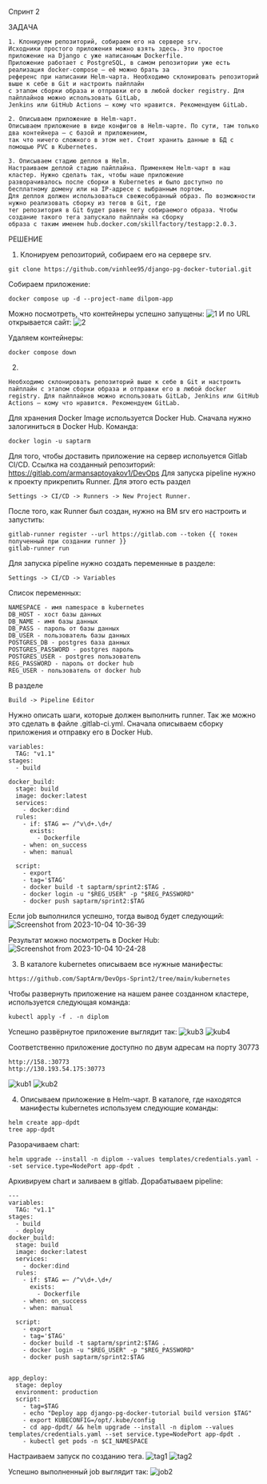 Cпринт 2

ЗАДАЧА

```
1. Клонируем репозиторий, собираем его на сервере srv.
Исходники простого приложения можно взять здесь. Это простое приложение на Django с уже написанным Dockerfile. 
Приложение работает с PostgreSQL, в самом репозитории уже есть реализация docker-compose — её можно брать за 
референс при написании Helm-чарта. Необходимо склонировать репозиторий выше к себе в Git и настроить пайплайн 
с этапом сборки образа и отправки его в любой docker registry. Для пайплайнов можно использовать GitLab, 
Jenkins или GitHub Actions — кому что нравится. Рекомендуем GitLab.

2. Описываем приложение в Helm-чарт.
Описываем приложение в виде конфигов в Helm-чарте. По сути, там только два контейнера — с базой и приложением, 
так что ничего сложного в этом нет. Стоит хранить данные в БД с помощью PVC в Kubernetes.

3. Описываем стадию деплоя в Helm.
Настраиваем деплой стадию пайплайна. Применяем Helm-чарт в наш кластер. Нужно сделать так, чтобы наше приложение 
разворачивалось после сборки в Kubernetes и было доступно по бесплатному домену или на IP-адресе с выбранным портом.
Для деплоя должен использоваться свежесобранный образ. По возможности нужно реализовать сборку из тегов в Git, где 
тег репозитория в Git будет равен тегу собираемого образа. Чтобы создание такого тега запускало пайплайн на сборку 
образа c таким именем hub.docker.com/skillfactory/testapp:2.0.3.
```

РЕШЕНИЕ

1) Клонируем репозиторий, собираем его на сервере srv.
```
git clone https://github.com/vinhlee95/django-pg-docker-tutorial.git
```
Собираем приложение:
```
docker compose up -d --project-name dilpom-app
```
Можно посмотреть, что контейнеры успешно запущены:
![1](https://github.com/mazespd/DevOps-Sprint-2/assets/131882625/5e2393ea-f72a-4272-aa92-9a2c0dcff73d)
И по URL открывается сайт:
![2](https://github.com/mazespd/DevOps-Sprint-2/assets/131882625/dc3192ed-00e6-44c3-989e-7f37c00a74bc)

Удаляем контейнеры:
```
docker compose down
```

2)  

```
Необходимо склонировать репозиторий выше к себе в Git и настроить пайплайн с этапом сборки образа и отправки его в любой docker registry. Для пайплайнов можно использовать GitLab, Jenkins или GitHub Actions — кому что нравится. Рекомендуем GitLab.
```

Для хранения Docker Image используется Docker Hub.
Сначала нужно залогиниться в Docker Hub.
Команда: 
```
docker login -u saptarm
```

Для того, чтобы доставить приложение на сервер испольуется Gitlab CI/CD.
Ссылка на созданный репозиторий: https://gitlab.com/armansaptoyakov1/DevOps
Для запуска pipeline нужно к проекту прикрепить Runner.
Для этого есть раздел 
```
Settings -> CI/CD -> Runners -> New Project Runner.
```

После того, как Runner был создан, нужно на ВМ srv его настроить и запустить:
```
gitlab-runner register --url https://gitlab.com --token {{ токен полученный при создании runner }}
gitlab-runner run
```
Для запуска pipeline нужно создать переменные в разделе:
```
Settings -> CI/CD -> Variables
```
Список переменных:
```
NAMESPACE - имя namespace в kubernetes
DB_HOST - хост базы данных
DB_NAME - имя базы данных
DB_PASS - пароль от базы данных
DB_USER - пользователь базы данных
POSTGRES_DB - postgres база данных
POSTGRES_PASSWORD - postgres пароль
POSTGRES_USER - postgres пользователь
REG_PASSWORD - пароль от docker hub
REG_USER - пользователь от docker hub
```
В разделе 
```
Build -> Pipeline Editor
```
Нужно описать шаги, которые должен выполнить runner.
Так же можно это сделать в файле .gitlab-ci.yml.
Сначала описываем сборку приложения и отправку его в Docker Hub.
```
variables:
  TAG: "v1.1"
stages:
  - build

docker_build:
  stage: build
  image: docker:latest
  services:
    - docker:dind
  rules:
    - if: $TAG =~ /^v\d+.\d+/
      exists:
        - Dockerfile
    - when: on_success
    - when: manual

  script:
    - export
    - tag='$TAG'
    - docker build -t saptarm/sprint2:$TAG .
    - docker login -u "$REG_USER" -p "$REG_PASSWORD"
    - docker push saptarm/sprint2:$TAG

```
Если job выполнился успешно, тогда вывод будет следующий:
![Screenshot from 2023-10-04 10-36-39](https://github.com/SaptArm/DevOps-Sprint2/assets/129938847/86c1b144-7765-4151-8ddb-f80a7764a055)

Результат можно посмотреть в Docker Hub:
![Screenshot from 2023-10-04 10-24-28](https://github.com/SaptArm/DevOps-Sprint2/assets/129938847/300928e2-dfb5-4594-8b53-a794d3382ac1)

3) В каталоге kubernetes описываем все нужные манифесты:
```
https://github.com/SaptArm/DevOps-Sprint2/tree/main/kubernetes
```

Чтобы развернуть приложение на нашем ранее созданном кластере, используется следующая команда:
```
kubectl apply -f . -n diplom
 ```
 Успешно развёрнутое приложение выглядит так:
![kub3](https://github.com/mazespd/DevOps-Sprint-2/assets/131882625/185cb3a3-6042-4643-aeb3-dac24905641a)
![kub4](https://github.com/mazespd/DevOps-Sprint-2/assets/131882625/8327e507-2164-43c0-85f3-c82a49a96c82)

 Соответственно приложение доступно по двум адресам на порту 30773
```
http://158.:30773
http://130.193.54.175:30773
```
![kub1](https://github.com/mazespd/DevOps-Sprint-2/assets/131882625/0adbc30b-0981-47f1-bb24-0fff5e41f5b9)
![kub2](https://github.com/mazespd/DevOps-Sprint-2/assets/131882625/0a168449-b020-4c0d-ae64-1c7698a3da76)

4) Описываем приложение в Helm-чарт.
В каталоге, где находятся манифесты kubernetes используем следующие команды:
```
helm create app-dpdt
tree app-dpdt
```

Разорачиваем chart:
```
helm upgrade --install -n diplom --values templates/credentials.yaml --set service.type=NodePort app-dpdt .
```
Архивируем chart и заливаем в gitlab.
Дорабатываем pipeline:
```
---
variables:
  TAG: "v1.1"
stages:
  - build
  - deploy
docker_build:
  stage: build
  image: docker:latest
  services:
    - docker:dind
  rules:
    - if: $TAG =~ /^v\d+.\d+/
      exists:
        - Dockerfile
    - when: on_success
    - when: manual

  script:
    - export
    - tag='$TAG'
    - docker build -t saptarm/sprint2:$TAG .
    - docker login -u "$REG_USER" -p "$REG_PASSWORD"
    - docker push saptarm/sprint2:$TAG


app_deploy: 
  stage: deploy
  environment: production
  script:
    - tag=$TAG
    - echo "Deploy app django-pg-docker-tutorial build version $TAG"
    - export KUBECONFIG=/opt/.kube/config
    - cd app-dpdt/ && helm upgrade --install -n diplom --values templates/credentials.yaml --set service.type=NodePort app-dpdt .
    - kubectl get pods -n $CI_NAMESPACE
```

Настраиваем запуск по созданию тега.
![tag1](https://github.com/mazespd/DevOps-Sprint-2/assets/131882625/d53e33ec-1f74-469e-beea-97646c09daa1)
![tag2](https://github.com/mazespd/DevOps-Sprint-2/assets/131882625/ddebc0df-c31e-4fce-83d5-6fb0725398bc)

Успешно выполненный job выглядит так:
![job2](https://github.com/mazespd/DevOps-Sprint-2/assets/131882625/1e4b3328-9df5-4754-a5d6-dcb946067c35)







